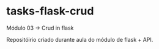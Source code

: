 # tasks-flask-crud
Módulo 03 -> Crud in flask


Repositóirio criado durante aula do módulo de flask + API.